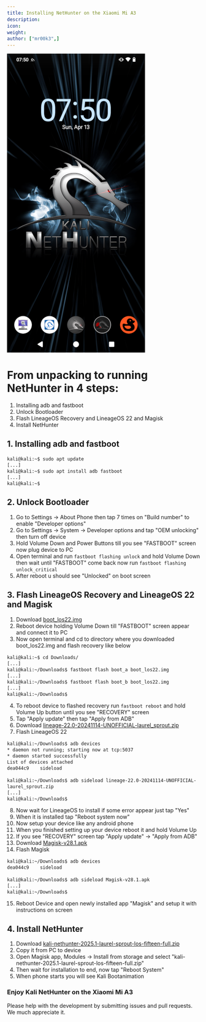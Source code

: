 ```yaml
---
title: Installing NetHunter on the Xiaomi Mi A3
description:
icon:
weight:
author: ["mr00k3",]
---
```


![](xiaomi_mi_a3.png)

# From unpacking to running NetHunter in 4 steps:
1. Installing adb and fastboot
2. Unlock Bootloader
3. Flash LineageOS Recovery and LineageOS 22 and Magisk
4. Install NetHunter

## 1. Installing adb and fastboot

```console
kali@kali:~$ sudo apt update
[...]
kali@kali:~$ sudo apt install adb fastboot
[...]
kali@kali:~$
```

## 2. Unlock Bootloader
  
1. Go to Settings -> About Phone then tap 7 times on "Build number" to enable "Developer options"
2. Go to Settings -> System -> Developer options and tap "OEM unlocking" then turn off device
3. Hold Volume Down and Power Buttons till you see "FASTBOOT" screen now plug device to PC
4. Open terminal and run `fastboot flashing unlock` and hold Volume Down then wait until "FASTBOOT" come back now run `fastboot flashing unlock_critical`
5. After reboot u should see "Unlocked" on boot screen

## 3. Flash LineageOS Recovery and LineageOS 22 and Magisk
 
1. Download [boot_los22.img](https://thebiggestboi.skyblueborb.workers.dev/0:/boot_los22.img)
2. Reboot device holding Volume Down till "FASTBOOT" screen appear and connect it to PC
3. Now open terminal and cd to directory where you downloaded boot_los22.img and flash recovery like below
```console
kali@kali:~$ cd Downloads/
[...]
kali@kali:~/Downloads$ fastboot flash boot_a boot_los22.img
[...]
kali@kali:~/Downloads$ fastboot flash boot_b boot_los22.img
[...]
kali@kali:~/Downloads$
```
4. To reboot device to flashed recovery run `fastboot reboot` and hold Volume Up button until you see "RECOVERY" screen
5. Tap "Apply update" then tap "Apply from ADB"
6. Download [lineage-22.0-20241114-UNOFFICIAL-laurel_sprout.zip](https://thebiggestboi.skyblueborb.workers.dev/0:/lineage-22.0-20241114-UNOFFICIAL-laurel_sprout.zip)
7. Flash LineageOS 22
```console
kali@kali:~/Downloads$ adb devices
* daemon not running; starting now at tcp:5037
* daemon started successfully
List of devices attached
dea044c9    sideload

kali@kali:~/Downloads$ adb sideload lineage-22.0-20241114-UNOFFICIAL-laurel_sprout.zip
[...]
kali@kali:~/Downloads$
```
8. Now wait for LineageOS to install if some error appear just tap "Yes"
9. When it is installed tap "Reboot system now"
10. Now setup your device like any android phone
11. When you finished setting up your device reboot it and hold Volume Up
12. If you see "RECOVERY" screen tap "Apply update" -> "Apply from ADB"
13. Download [Magisk-v28.1.apk](https://github.com/topjohnwu/Magisk/releases/download/v28.1/Magisk-v28.1.apk)
14. Flash Magisk
```console
kali@kali:~/Downloads$ adb devices
dea044c9    sideload

kali@kali:~/Downloads$ adb sideload Magisk-v28.1.apk
[...]
kali@kali:~/Downloads$
```
15. Reboot Device and open newly installed app "Magisk" and setup it with instructions on screen

## 4. Install NetHunter
  
1. Download [kali-nethunter-2025.1-laurel-sprout-los-fifteen-full.zip](https://image-nethunter.kali.org/nethunter-installer/kali-2025.1/kali-nethunter-2025.1-laurel-sprout-los-fifteen-full.zip)
2. Copy it from PC to device
3. Open Magisk app, Modules -> Install from storage and select "kali-nethunter-2025.1-laurel-sprout-los-fifteen-full.zip"
4. Then wait for installation to end, now tap "Reboot System"
5. When phone starts you will see Kali Bootanimation 
### Enjoy Kali NetHunter on the Xiaomi Mi A3  
  
  
Please help with the development by submitting issues and pull requests. We much appreciate it.
